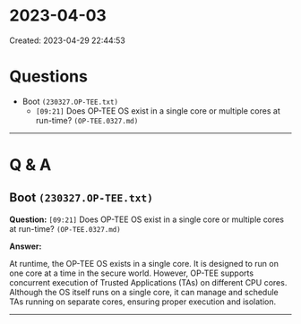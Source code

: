 # 2023-04-03
Created: 2023-04-29 22:44:53
# Questions
* Boot ```(230327.OP-TEE.txt)```
    * `[09:21]` Does OP-TEE OS exist in a single core or multiple cores at run-time? `(OP-TEE.0327.md)`

---

# Q & A
## Boot ```(230327.OP-TEE.txt)```
**Question:** `[09:21]` Does OP-TEE OS exist in a single core or multiple cores at run-time? `(OP-TEE.0327.md)`

**Answer:**

At runtime, the OP-TEE OS exists in a single core. It is designed to run on one core at a time in the secure world. However, OP-TEE supports concurrent execution of Trusted Applications (TAs) on different CPU cores. Although the OS itself runs on a single core, it can manage and schedule TAs running on separate cores, ensuring proper execution and isolation.

---

